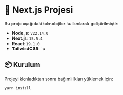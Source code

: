 # 🚀 Next.js Projesi

Bu proje aşağıdaki teknolojiler kullanılarak geliştirilmiştir:

- **Node.js**: `v22.14.0`
- **Next.js**: `15.5.4`
- **React**: `19.1.0`
- **TailwindCSS**: `^4`

## 📦 Kurulum

Projeyi klonladıktan sonra bağımlılıkları yüklemek için:

```bash
yarn install
```

